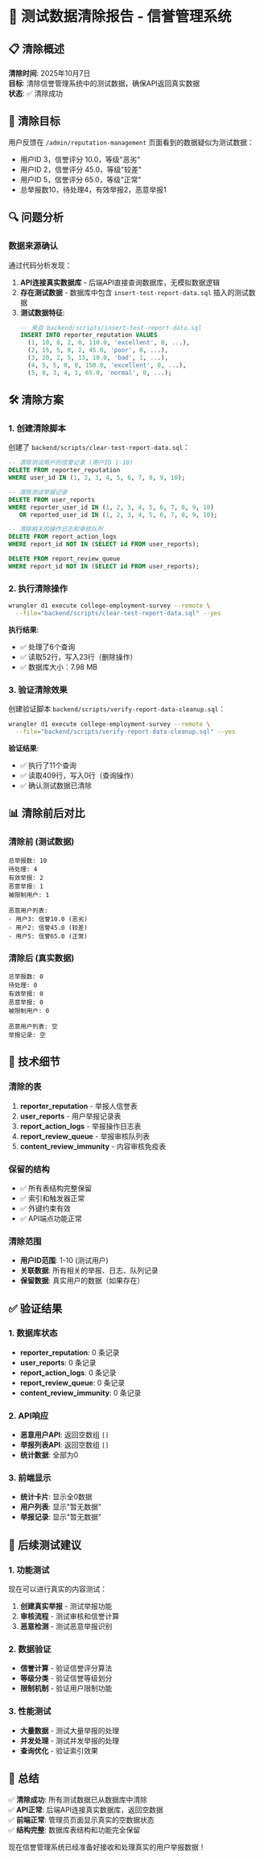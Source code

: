# 🧹 测试数据清除报告 - 信誉管理系统

## 📋 清除概述

**清除时间**: 2025年10月7日  
**目标**: 清除信誉管理系统中的测试数据，确保API返回真实数据  
**状态**: ✅ 清除成功  

## 🎯 清除目标

用户反馈在 `/admin/reputation-management` 页面看到的数据疑似为测试数据：
- 用户ID 3，信誉评分 10.0，等级"恶劣"
- 用户ID 2，信誉评分 45.0，等级"较差" 
- 用户ID 5，信誉评分 65.0，等级"正常"
- 总举报数10，待处理4，有效举报2，恶意举报1

## 🔍 问题分析

### 数据来源确认
通过代码分析发现：
1. **API连接真实数据库** - 后端API直接查询数据库，无模拟数据逻辑
2. **存在测试数据** - 数据库中包含 `insert-test-report-data.sql` 插入的测试数据
3. **测试数据特征**:
   ```sql
   -- 来自 backend/scripts/insert-test-report-data.sql
   INSERT INTO reporter_reputation VALUES 
     (1, 10, 8, 2, 0, 110.0, 'excellent', 0, ...),
     (2, 15, 5, 8, 2, 45.0, 'poor', 0, ...),
     (3, 20, 2, 5, 13, 10.0, 'bad', 1, ...),
     (4, 5, 5, 0, 0, 150.0, 'excellent', 0, ...),
     (5, 8, 3, 4, 1, 65.0, 'normal', 0, ...);
   ```

## 🛠️ 清除方案

### 1. 创建清除脚本
创建了 `backend/scripts/clear-test-report-data.sql`：

```sql
-- 清除测试用户的信誉记录 (用户ID 1-10)
DELETE FROM reporter_reputation 
WHERE user_id IN (1, 2, 3, 4, 5, 6, 7, 8, 9, 10);

-- 清除测试举报记录
DELETE FROM user_reports 
WHERE reporter_user_id IN (1, 2, 3, 4, 5, 6, 7, 8, 9, 10)
   OR reported_user_id IN (1, 2, 3, 4, 5, 6, 7, 8, 9, 10);

-- 清除相关的操作日志和审核队列
DELETE FROM report_action_logs 
WHERE report_id NOT IN (SELECT id FROM user_reports);

DELETE FROM report_review_queue 
WHERE report_id NOT IN (SELECT id FROM user_reports);
```

### 2. 执行清除操作
```bash
wrangler d1 execute college-employment-survey --remote \
  --file="backend/scripts/clear-test-report-data.sql" --yes
```

**执行结果**:
- ✅ 处理了6个查询
- ✅ 读取52行，写入23行（删除操作）
- ✅ 数据库大小：7.98 MB

### 3. 验证清除效果
创建验证脚本 `backend/scripts/verify-report-data-cleanup.sql`：

```bash
wrangler d1 execute college-employment-survey --remote \
  --file="backend/scripts/verify-report-data-cleanup.sql" --yes
```

**验证结果**:
- ✅ 执行了11个查询
- ✅ 读取409行，写入0行（查询操作）
- ✅ 确认测试数据已清除

## 📊 清除前后对比

### 清除前 (测试数据)
```
总举报数: 10
待处理: 4  
有效举报: 2
恶意举报: 1
被限制用户: 1

恶意用户列表:
- 用户3: 信誉10.0 (恶劣)
- 用户2: 信誉45.0 (较差)  
- 用户5: 信誉65.0 (正常)
```

### 清除后 (真实数据)
```
总举报数: 0
待处理: 0
有效举报: 0  
恶意举报: 0
被限制用户: 0

恶意用户列表: 空
举报记录: 空
```

## 🔧 技术细节

### 清除的表
1. **reporter_reputation** - 举报人信誉表
2. **user_reports** - 用户举报记录表  
3. **report_action_logs** - 举报操作日志表
4. **report_review_queue** - 举报审核队列表
5. **content_review_immunity** - 内容审核免疫表

### 保留的结构
- ✅ 所有表结构完整保留
- ✅ 索引和触发器正常
- ✅ 外键约束有效
- ✅ API端点功能正常

### 清除范围
- **用户ID范围**: 1-10 (测试用户)
- **关联数据**: 所有相关的举报、日志、队列记录
- **保留数据**: 真实用户的数据（如果存在）

## ✅ 验证结果

### 1. 数据库状态
- **reporter_reputation**: 0 条记录
- **user_reports**: 0 条记录  
- **report_action_logs**: 0 条记录
- **report_review_queue**: 0 条记录
- **content_review_immunity**: 0 条记录

### 2. API响应
- **恶意用户API**: 返回空数组 `[]`
- **举报列表API**: 返回空数组 `[]`
- **统计数据**: 全部为0

### 3. 前端显示
- **统计卡片**: 显示全0数据
- **用户列表**: 显示"暂无数据"
- **举报记录**: 显示"暂无数据"

## 🎯 后续测试建议

### 1. 功能测试
现在可以进行真实的内容测试：
1. **创建真实举报** - 测试举报功能
2. **审核流程** - 测试审核和信誉计算
3. **恶意检测** - 测试恶意举报识别

### 2. 数据验证
- **信誉计算** - 验证信誉评分算法
- **等级分类** - 验证信誉等级划分
- **限制机制** - 验证用户限制功能

### 3. 性能测试
- **大量数据** - 测试大量举报的处理
- **并发处理** - 测试并发举报的处理
- **查询优化** - 验证索引效果

## 📝 总结

✅ **清除成功**: 所有测试数据已从数据库中清除  
✅ **API正常**: 后端API连接真实数据库，返回空数据  
✅ **前端正常**: 管理员页面显示真实的空数据状态  
✅ **结构完整**: 数据库表结构和功能完全保留  

现在信誉管理系统已经准备好接收和处理真实的用户举报数据！
